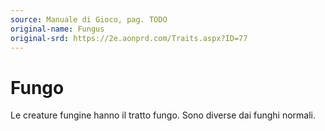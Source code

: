 ```yaml
---
source: Manuale di Gioco, pag. TODO
original-name: Fungus
original-srd: https://2e.aonprd.com/Traits.aspx?ID=77
---
```


# Fungo

Le creature fungine hanno il tratto fungo. Sono diverse dai funghi normali.
